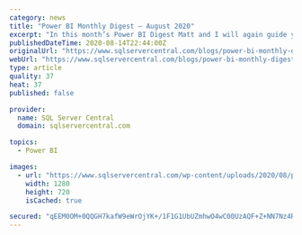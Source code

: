 ```yaml
---
category: news
title: "Power BI Monthly Digest – August 2020"
excerpt: "In this month’s Power BI Digest Matt and I will again guide you through some of the latest and greatest Power BI updates this month. In our August 2020 edition we highlighted the following ..."
publishedDateTime: 2020-08-14T22:44:00Z
originalUrl: "https://www.sqlservercentral.com/blogs/power-bi-monthly-digest-august-2020"
webUrl: "https://www.sqlservercentral.com/blogs/power-bi-monthly-digest-august-2020"
type: article
quality: 37
heat: 37
published: false

provider:
  name: SQL Server Central
  domain: sqlservercentral.com

topics:
  - Power BI

images:
  - url: "https://www.sqlservercentral.com/wp-content/uploads/2020/08/power-bi-monthly-digest-july-2020.png"
    width: 1280
    height: 720
    isCached: true

secured: "qEEM0OM+0QQGH7kafW9eWrOjYK+/1F1G1UbUZmhwO4wC00UzAQF+Z+NN7Nz4R05dHci4F1r0ackUSk0Td93C4VYKt7MfiVHw+nTLc3+UEF8Qm6tz5c7f/Tqt3ElBi25r8fzLmzYhrPIJ35P45vpShZZOOt89oHuCLb3BcfjjAZRC3d8DE1TjxQUO7WVWNevZtsJ4sTExsx9UbYmU/tXfrY5V2eZ/nprJBoLbqty1nZ3nMaFCaLiAuMD7gKP8jFPjDAtRzRIwhIHuQFwWc04JYUH8Gxh+smgiw1W8eXcX7y57EoAW0CNlm9MBK61azyN8D3Dw0U7nATPw8o7zNGtL5A==;sfejEtAAHjuE7pYFrjY59A=="
---
```


